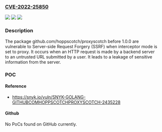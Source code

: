 ### [CVE-2022-25850](https://cve.mitre.org/cgi-bin/cvename.cgi?name=CVE-2022-25850)
![](https://img.shields.io/static/v1?label=Product&message=github.com%2Fhoppscotch%2Fproxyscotch&color=blue)
![](https://img.shields.io/static/v1?label=Version&message=n%2Fa&color=blue)
![](https://img.shields.io/static/v1?label=Vulnerability&message=Server-side%20Request%20Forgery%20(SSRF)&color=brighgreen)

### Description

The package github.com/hoppscotch/proxyscotch before 1.0.0 are vulnerable to Server-side Request Forgery (SSRF) when interceptor mode is set to proxy. It occurs when an HTTP request is made by a backend server to an untrusted URL submitted by a user. It leads to a leakage of sensitive information from the server.

### POC

#### Reference
- https://snyk.io/vuln/SNYK-GOLANG-GITHUBCOMHOPPSCOTCHPROXYSCOTCH-2435228

#### Github
No PoCs found on GitHub currently.

